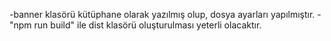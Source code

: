 -banner klasörü kütüphane olarak yazılmış olup, dosya ayarları yapılmıştır. 
-"npm run build" ile dist klasörü oluşturulması yeterli olacaktır.